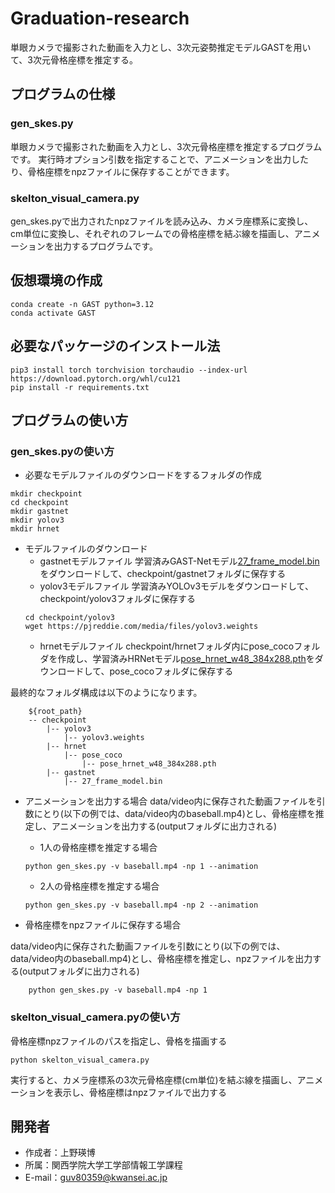 # Graduation-research
単眼カメラで撮影された動画を入力とし、3次元姿勢推定モデルGASTを用いて、3次元骨格座標を推定する。

## プログラムの仕様

### gen_skes.py
単眼カメラで撮影された動画を入力とし、3次元骨格座標を推定するプログラムです。
実行時オプション引数を指定することで、アニメーションを出力したり、骨格座標をnpzファイルに保存することができます。

### skelton_visual_camera.py
gen_skes.pyで出力されたnpzファイルを読み込み、カメラ座標系に変換し、cm単位に変換し、それぞれのフレームでの骨格座標を結ぶ線を描画し、アニメーションを出力するプログラムです。


## 仮想環境の作成
```
conda create -n GAST python=3.12
conda activate GAST
```

## 必要なパッケージのインストール法
```
pip3 install torch torchvision torchaudio --index-url https://download.pytorch.org/whl/cu121
pip install -r requirements.txt
```

## プログラムの使い方

### gen_skes.pyの使い方

* 必要なモデルファイルのダウンロードをするフォルダの作成
```
mkdir checkpoint
cd checkpoint
mkdir gastnet
mkdir yolov3
mkdir hrnet
```
* モデルファイルのダウンロード
    * gastnetモデルファイル
    学習済みGAST-Netモデル[27_frame_model.bin](https://drive.google.com/file/d/1vh29QoxIfNT4Roqw1SuHDxxKex53xlOB/)をダウンロードして、checkpoint/gastnetフォルダに保存する
    * yolov3モデルファイル
    学習済みYOLOv3モデルをダウンロードして、checkpoint/yolov3フォルダに保存する
    ```
    cd checkpoint/yolov3
    wget https://pjreddie.com/media/files/yolov3.weights
    ```
    * hrnetモデルファイル
    checkpoint/hrnetフォルダ内にpose_cocoフォルダを作成し、学習済みHRNetモデル[pose_hrnet_w48_384x288.pth](https://drive.google.com/file/d/1UoJhTtjHNByZSm96W3yFTfU5upJnsKiS/view)をダウンロードして、pose_cocoフォルダに保存する
    

最終的なフォルダ構成は以下のようになります。
```
    ${root_path}
    -- checkpoint
        |-- yolov3
            |-- yolov3.weights
        |-- hrnet
            |-- pose_coco
                |-- pose_hrnet_w48_384x288.pth
        |-- gastnet
            |-- 27_frame_model.bin
```



* アニメーションを出力する場合
data/video内に保存された動画ファイルを引数にとり(以下の例では、data/video内のbaseball.mp4)とし、骨格座標を推定し、アニメーションを出力する(outputフォルダに出力される)

    * 1人の骨格座標を推定する場合
    ```
    python gen_skes.py -v baseball.mp4 -np 1 --animation
    ```

    * 2人の骨格座標を推定する場合
    ```
    python gen_skes.py -v baseball.mp4 -np 2 --animation
    ```


* 骨格座標をnpzファイルに保存する場合

data/video内に保存された動画ファイルを引数にとり(以下の例では、data/video内のbaseball.mp4)とし、骨格座標を推定し、npzファイルを出力する(outputフォルダに出力される)

```
    python gen_skes.py -v baseball.mp4 -np 1
```

### skelton_visual_camera.pyの使い方

骨格座標npzファイルのパスを指定し、骨格を描画する

```
python skelton_visual_camera.py
```
実行すると、カメラ座標系の3次元骨格座標(cm単位)を結ぶ線を描画し、アニメーションを表示し、骨格座標はnpzファイルで出力する


## 開発者

* 作成者：上野瑛博
* 所属：関西学院大学工学部情報工学課程
* E-mail：guv80359@kwansei.ac.jp

